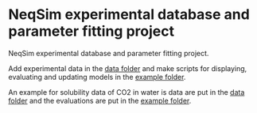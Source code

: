 # NeqSim experimental database and parameter fitting project
NeqSim experimental database and parameter fitting project.

Add experimental data in the [data folder](/data/) and make scripts for displaying, evaluating and updating models in the [example folder](/example/).

An example for solubility data of CO2 in water is data are put in the [data folder](/data/thermodynamics/VLE/CO2-water) and the evaluations are put in the [example folder](/example/thermodynamics/VLE/CO2-water/).
